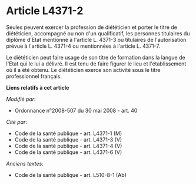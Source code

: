 # Article L4371-2

Seules peuvent exercer la profession de diététicien et porter le titre de diététicien, accompagné ou non d'un qualificatif,
les personnes titulaires du diplôme d'Etat mentionné à l'article L. 4371-3 ou titulaires de l'autorisation prévue à l'article
L. 4371-4 ou mentionnées à l'article L. 4371-7. 

Le diététicien peut faire usage de son titre de formation dans la langue de l'Etat qui le lui a délivré. Il est tenu de faire
figurer le lieu et l'établissement où il a été obtenu. Le diététicien exerce son activité sous le titre professionnel
français.

**Liens relatifs à cet article**

_Modifié par_:

  - Ordonnance n°2008-507 du 30 mai 2008 - art. 40

_Cité par_:

  - Code de la santé publique - art. L4371-1 (M)
  - Code de la santé publique - art. L4371-3 (V)
  - Code de la santé publique - art. L4371-4 (V)
  - Code de la santé publique - art. L4371-6 (V)

_Anciens textes_:

  - Code de la santé publique - art. L510-8-1 (Ab)
